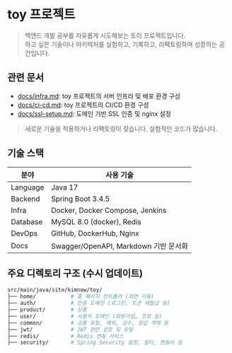 # toy 프로젝트

> 백엔드 개발 공부를 자유롭게 시도해보는 토이 프로젝트입니다.  
> 하고 싶은 기술이나 아키텍처를 실험하고, 기록하고, 리팩토링하며 성장하는 공간입니다.


## 관련 문서

- [docs/infra.md](./docs/infra.md): toy 프로젝트의 서버 인프라 및 배포 환경 구성
- [docs/ci-cd.md](./docs/ci-cd.md): toy 프로젝트의 CI/CD 환경 구성
- [docs/ssl-setup.md](./docs/ssl-setup.md): 도메인 기반 SSL 인증 및 nginx 설정


> 새로운 기술을 적용하거나 리팩토링이 잦습니다. 실험적인 코드가 많습니다.

## 기술 스택

| 분야        | 사용 기술 |
|-----------|----------|
| Language   | Java 17 |
| Backend    | Spring Boot 3.4.5 |
| Infra      | Docker, Docker Compose, Jenkins |
| Database   | MySQL 8.0 (docker), Redis |
| DevOps     | GitHub, DockerHub, Nginx |
| Docs       | Swagger/OpenAPI, Markdown 기반 문서화


## 주요 디렉토리 구조 (수시 업데이트)

```bash
src/main/java/site/kimnow/toy/
├── home/           # 홈 페이지 컨트롤러 (화면 이동)
├── auth/           # 인증 도메인 (로그인, 토큰 재발급 등)
├── product/        # 상품
├── user/           # 사용자 도메인 (회원가입, 조회 등)
├── common/         # 공통 유틸, 예외, 상수, 응답 객체 등
├── jwt/            # JWT 관련 설정 및 유틸
├── redis/          # Redis 연동 서비스
├── security/       # Spring Security 설정, 필터, 핸들러 등
